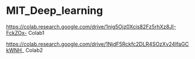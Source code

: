 # MIT_Deep_learning
https://colab.research.google.com/drive/1nig5Ojz0Xcis82Fz5rhXz8JI-FckZOx-  Colab1


https://colab.research.google.com/drive/1NjdF5Rckfc2DLR4SOzXv24IfaGCkWNH_  Colab2
